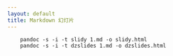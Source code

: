 ```yaml
---
layout: default
title: Markdown 幻灯片
---
```


        pandoc -s -i -t slidy 1.md -o slidy.html
        pandoc -s -i -t dzslides 1.md -o dzslides.html
